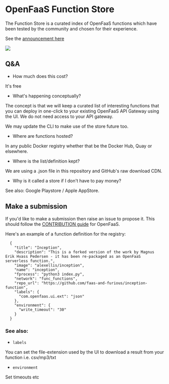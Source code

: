 # OpenFaaS Function Store

The Function Store is a curated index of OpenFaaS functions which have been tested by the community and chosen for their experience.

See the [announcement here](https://twitter.com/alexellisuk/status/936160369516654592)

![](https://pbs.twimg.com/media/DP3od15X4AEXoDI.jpg)

## Q&A

* How much does this cost?

It's free

* What's happening conceptually?

The concept is that we will keep a curated list of interesting functions that you can deploy in one-click to your existing OpenFaaS API Gateway using the UI. We do not need access to your API gateway.

We may update the CLI to make use of the store future too.

* Where are functions hosted?

In any public Docker registry whether that be the Docker Hub, Quay or elsewhere.

* Where is the list/definition kept?

We are using a .json file in this repository and GitHub's raw download CDN.

* Why is it called a store if I don't have to pay money?

See also: Google Playstore / Apple AppStore.

## Make a submission

If you'd like to make a submission then raise an issue to propose it. This should follow the [CONTRIBUTION guide](https://github.com/openfaas/faas/blob/master/CONTRIBUTING.md) for OpenFaaS.

Here's an example of a function definition for the registry:

```
  {
    "title": "Inception",
    "description": "This is a forked version of the work by Magnus Erik Hvass Pedersen - it has been re-packaged as an OpenFaaS serverless function.",
    "image": "alexellis/inception",
    "name": "inception",
    "fprocess": "python3 index.py",
    "network": "func_functions",
    "repo_url": "https://github.com/faas-and-furious/inception-function",
    "labels": {
      "com.openfaas.ui.ext": "json"
    },
    "environment": {
      "write_timeout": "30"
    }
  }
```

### See also:

* `labels`

You can set the file-extension used by the UI to download a result from your function i.e. csv/mp3/txt

* `environment`

Set timeouts etc
